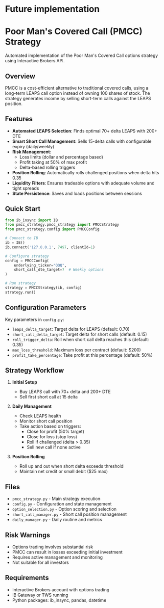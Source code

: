 # Future implementation

# Poor Man's Covered Call (PMCC) Strategy

Automated implementation of the Poor Man's Covered Call options strategy using Interactive Brokers API.

## Overview

PMCC is a cost-efficient alternative to traditional covered calls, using a long-term LEAPS call option instead of owning 100 shares of stock. The strategy generates income by selling short-term calls against the LEAPS position.

## Features

- **Automated LEAPS Selection**: Finds optimal 70+ delta LEAPS with 200+ DTE
- **Smart Short Call Management**: Sells 15-delta calls with configurable expiry (daily/weekly)
- **Risk Management**: 
  - Loss limits (dollar and percentage based)
  - Profit taking at 50% of max profit
  - Delta-based rolling triggers
- **Position Rolling**: Automatically rolls challenged positions when delta hits 0.35
- **Liquidity Filters**: Ensures tradeable options with adequate volume and tight spreads
- **State Persistence**: Saves and loads positions between sessions

## Quick Start

```python
from ib_insync import IB
from pmcc_strategy.pmcc_strategy import PMCCStrategy
from pmcc_strategy.config import PMCCConfig

# Connect to IB
ib = IB()
ib.connect('127.0.0.1', 7497, clientId=1)

# Configure strategy
config = PMCCConfig(
    underlying_ticker="QQQ",
    short_call_dte_target=7  # Weekly options
)

# Run strategy
strategy = PMCCStrategy(ib, config)
strategy.run()
```

## Configuration Parameters

Key parameters in `config.py`:

- `leaps_delta_target`: Target delta for LEAPS (default: 0.70)
- `short_call_delta_target`: Target delta for short calls (default: 0.15)
- `roll_trigger_delta`: Roll when short call delta reaches this (default: 0.35)
- `max_loss_threshold`: Maximum loss per contract (default: $200)
- `profit_take_percentage`: Take profit at this percentage (default: 50%)

## Strategy Workflow

1. **Initial Setup**
   - Buy LEAPS call with 70+ delta and 200+ DTE
   - Sell first short call at 15 delta

2. **Daily Management**
   - Check LEAPS health
   - Monitor short call position
   - Take action based on triggers:
     - Close for profit (50% target)
     - Close for loss (stop loss)
     - Roll if challenged (delta > 0.35)
     - Sell new call if none active

3. **Position Rolling**
   - Roll up and out when short delta exceeds threshold
   - Maintain net credit or small debit ($25 max)

## Files

- `pmcc_strategy.py` - Main strategy execution
- `config.py` - Configuration and state management
- `option_selection.py` - Option scoring and selection
- `short_call_manager.py` - Short call position management
- `daily_manager.py` - Daily routine and metrics

## Risk Warnings

- Options trading involves substantial risk
- PMCC can result in losses exceeding initial investment
- Requires active management and monitoring
- Not suitable for all investors

## Requirements

- Interactive Brokers account with options trading
- IB Gateway or TWS running
- Python packages: ib_insync, pandas, datetime
